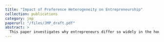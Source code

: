 ```yaml
---
title: "Impact of Preference Heterogeneity on Entrepreneurship"
collection: publications
category: jmp
paperurl: "/files/JMP_draft.pdf"
abstract: >
  This paper investigates why entrepreneurs differ so widely in the hours they devote to their businesses and the corresponding variation in firm size and wealth. Using the 2019 Survey of Consumer Finances, I document three robust patterns: entrepreneurial hours are highly dispersed, longer hours are strongly associated with larger firms in terms of sales and employment, and short-hour entrepreneurs are typically asset-poor. I replicate these findings in complementary datasets and show that standard models based on productivity or financial frictions alone cannot account for them. To explain these patterns, I develop a structural model in which entrepreneurs choose both whether to enter and how many hours to work, with heterogeneity in both productivity and leisure preferences. Calibrated to match moments on hours, the model reproduces the observed dispersion in labor supply, the monotonic scaling of firm outcomes with hours, and the distribution of assets across hour groups. Counterfactual experiments reveal that relaxing borrowing constraints has modest effects, while heterogeneity in preferences and strong complementarity between entrepreneurial hours and hired labor are central to understanding entrepreneurial diversity. The results highlight the role of non-pecuniary motives in shaping business outcomes and provide a framework for analyzing how policies interact with both financial and behavioral drivers of entrepreneurship.
---
```



